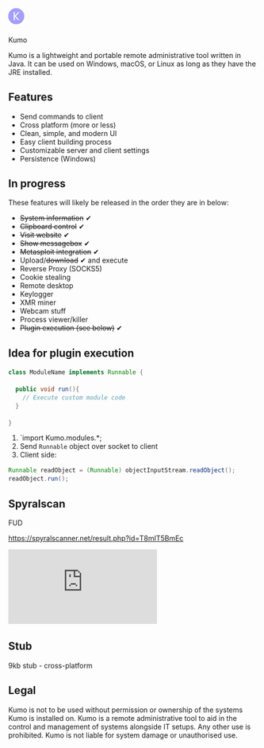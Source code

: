 ## ![icon](https://github.com/cbrnrd/Kumo/blob/master/src/main/resources/Images/Icons/icon.png?raw=true)
Kumo

Kumo is a lightweight and portable remote administrative tool written in Java. It can be used on Windows, macOS, or Linux as long as they have the JRE installed.

## Features

* Send commands to client
* Cross platform (more or less)
* Clean, simple, and modern UI
* Easy client building process
* Customizable server and client settings
* Persistence (Windows)

## In progress
These features will likely be released in the order they are in below:

* ~~System information~~ ✔
* ~~Clipboard control~~ ✔
* ~~Visit website~~ ✔
* ~~Show messagebox~~ ✔
* ~~Metasploit integration~~ ✔
* Upload/~~download~~ ✔ and execute
* Reverse Proxy (SOCKS5)
* Cookie stealing
* Remote desktop
* Keylogger
* XMR miner
* Webcam stuff
* Process viewer/killer
* ~~Plugin execution (see below)~~ ✔

## Idea for plugin execution
```java
class ModuleName implements Runnable {

  public void run(){
    // Execute custom module code
  }

}
```
1. `import Kumo.modules.*;
2. Send `Runnable` object over socket to client
3. Client side: 
```java
Runnable readObject = (Runnable) objectInputStream.readObject();
readObject.run();
```

## Spyralscan
FUD

https://spyralscanner.net/result.php?id=T8mIT5BmEc

![scan](https://spyralscanner.net/imgshr/index.php?id=T8mIT5BmEc)

## Stub
9kb stub - cross-platform


## Legal
Kumo is not to be used without permission or ownership of the systems Kumo is installed on. Kumo is a remote administrative tool to aid in the control and management of systems alongside IT setups. Any other use is prohibited. Kumo is not liable for system damage or unauthorised use.

